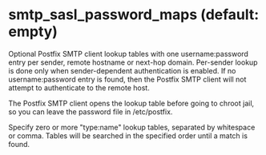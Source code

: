 # smtp_sasl_password_maps (default: empty)

Optional Postfix SMTP client lookup tables with one username:password
entry per sender, remote hostname or next-hop domain. Per-sender
lookup is done only when sender-dependent authentication is enabled.
If no username:password entry is found, then the Postfix SMTP client
will not attempt to authenticate to the remote host.




The Postfix SMTP client opens the lookup table before going to
chroot jail, so you can leave the password file in /etc/postfix.




Specify zero or more "type:name" lookup tables, separated by
whitespace or comma. Tables will be searched in the specified order
until a match is found.



